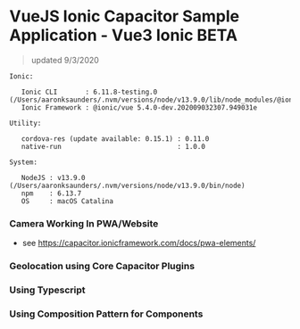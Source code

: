 # VueJS Ionic Capacitor Sample Application - Vue3 Ionic BETA
> updated 9/3/2020
```
Ionic:

   Ionic CLI       : 6.11.8-testing.0 (/Users/aaronksaunders/.nvm/versions/node/v13.9.0/lib/node_modules/@ionic/cli)
   Ionic Framework : @ionic/vue 5.4.0-dev.202009032307.949031e

Utility:

   cordova-res (update available: 0.15.1) : 0.11.0
   native-run                             : 1.0.0

System:

   NodeJS : v13.9.0 (/Users/aaronksaunders/.nvm/versions/node/v13.9.0/bin/node)
   npm    : 6.13.7
   OS     : macOS Catalina
```

### Camera Working In PWA/Website

- see https://capacitor.ionicframework.com/docs/pwa-elements/

### Geolocation using Core Capacitor Plugins
### Using Typescript
### Using Composition Pattern for Components
